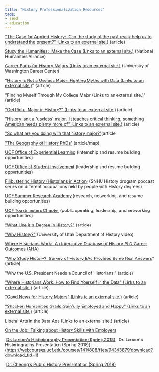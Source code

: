 ```yaml
---
title: "History Professionalization Resources"
tags: 
- seed
- education
---
```


["The Case for Applied History:  Can the study of the past really help us to understand the present?" (Links to an external site.)](https://www.historytoday.com/robert-crowcroft/case-applied-history) (article)

[Study the Humanities:  Make the Case (Links to an external site.)](https://www.studythehumanities.org/) (National Humanities Alliance)

[Career Paths for History Majors (Links to an external site.)](http://cdn.uconnectlabs.com/wp-content/uploads/sites/25/2016/08/Career-Paths-History-1.pdf) (University of Washington Career Center)

"[History is Not a Useless Major: Fighting Myths with Data (Links to an external site.)](https://www.historians.org/publications-and-directories/perspectives-on-history/april-2017/history-is-not-a-useless-major-fighting-myths-with-data)" (article)

"[Finding Myself Through My College Major (Links to an external site.)](https://www.nytimes.com/2017/01/16/opinion/finding-myself-through-my-college-major.html?ref=opinion)" (article)

["Get Rich.  Major in History?" (Links to an external site.)](http://historynewsnetwork.org/article/164799) (article)

["History isn't a 'useless' major.  It teaches critical thinking, something American needs plenty more of" (Links to an external site.)](http://www.latimes.com/opinion/op-ed/la-oe-grossman-history-major-in-decline-20160525-snap-story.html) (article)

["So what are you doing with that history major?"](http://historynewsnetwork.org/article/164597)(article)

["The Geography of History PhDs"](http://blog.historians.org/2018/05/the-geography-of-history-phds/) (article/map)

[UCF Office of Experiential Learning](http://www.explearning.ucf.edu/students/programs-overview) (internship and resume building opportunities)

[UCF Office of Student Involvement](http://osi.ucf.edu/) (leadership and resume building opportunities)

[Filibustering History (Historians in Action)](https://soundcloud.com/user-399142700/sets/filibustering-history) (SNHU History program podcast series on different occupations held by people with History degrees)

[UCF Summer Research Academy](https://www.sra.ucf.edu/) (research, networking, and resume building opportunities)

[UCF Toastmasters Chapter](https://www.sites.google.com/site/ucfknightstoast/home) (public speaking, leadership, and networking opportunities)

["What Use is a Degree in History?"](http://historynewsnetwork.org/article/164182) (article)

["Why History?"](https://www.youtube.com/watch?feature=youtu.be&v=eo9wxaI9blM&app=desktop) (University of Utah Department of History video)

[Where Historians Work:  An Interactive Database of History PhD Career Outcomes (AHA)](https://www.historians.org/jobs-and-professional-development/career-diversity-for-historians/career-diversity-resources/where-historians-work)

"[Why Study History?  Survey of History BAs Provides Some Real Answers](https://www.historians.org/publications-and-directories/perspectives-on-history/january-2017/why-study-history-survey-of-history-bas-provides-some-real-answers)" (article)

"[Why the U.S. President Needs a Council of Historians ](http://www.theatlantic.com/magazine/archive/2016/09/dont-know-much-about-history/492746/)" (article)

["Where Historians Work: How to Find Yourself in the Data" (Links to an external site.)](http://blog.historians.org/2017/07/where-historians-work-how-to-find-yourself-in-the-data/) (article)

["Good News for History Majors" (Links to an external site.)](http://historynewsnetwork.org/article/168220) (article)

["Shocker: Humanities Grads Gainfully Employed and Happy" (Links to an external site.)](https://www.insidehighered.com/news/2018/02/07/study-finds-humanities-majors-land-jobs-and-are-happy-them) (article)

[Liberal Arts in the Data Age (Links to an external site.)](https://hbr.org/2017/07/liberal-arts-in-the-data-age) (article)

[On the Job:  Talking about History Skills with Employers](https://www.youtube.com/watch?v=Lzs4ZjealVc&feature=youtu.be)

 [Dr. Larson's Historiography Presentation (Spring 2018)](https://webcourses.ucf.edu/courses/1414808/files/94343879/download?wrap=1 "Larson Historiography Presentation for HIS3600.218.pptx")  
 Dr. Larson's Historiography Presentation (Spring 2018)](https://webcourses.ucf.edu/courses/1414808/files/94343879/download?download_frd=1)

 [Dr. Cheong's Public History Presentation (Spring 2018)](https://webcourses.ucf.edu/courses/1414808/files/94343880/download?wrap=1 "Cheong's Public His & Non Academic careers-2.218.pdf")